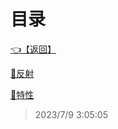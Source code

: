 # 目录  


[👈【返回】](/--目录--/C#高级/--目录--C#高级)  


[📜反射](/C#高级/元数据、特性、反射/反射)  

[📜特性](/C#高级/元数据、特性、反射/特性)  







> 2023/7/9 3:05:05
